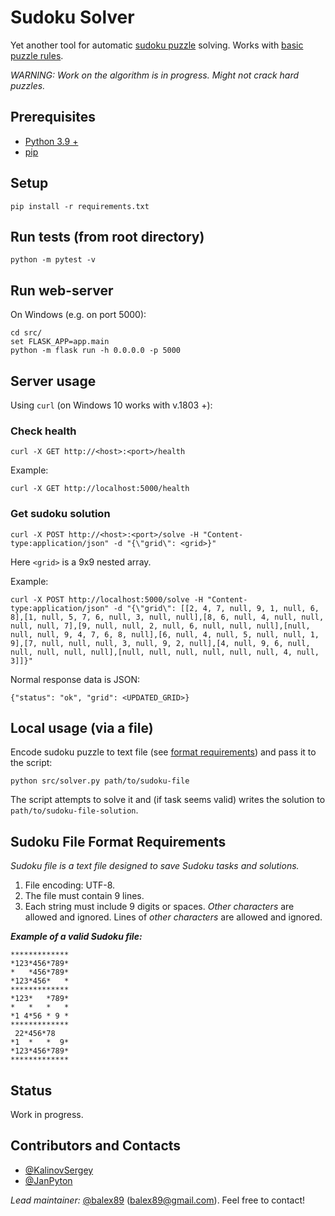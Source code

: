 # Sudoku Solver
Yet another tool for automatic [sudoku puzzle](https://en.wikipedia.org/wiki/Sudoku) solving. Works with [basic puzzle rules](https://www.learn-sudoku.com/sudoku-rules.html).

*WARNING: Work on the algorithm is in progress. Might not crack hard puzzles.*

## Prerequisites
- [Python 3.9 +](https://www.python.org/downloads/)
- [pip](https://pip.pypa.io/en/stable/)

## Setup
```commandline
pip install -r requirements.txt
```

## Run tests (from root directory)
```commandline
python -m pytest -v
```

## Run web-server
On Windows (e.g. on port 5000):
```
cd src/
set FLASK_APP=app.main
python -m flask run -h 0.0.0.0 -p 5000
```

## Server usage
Using `curl` (on Windows 10 works with v.1803 +):
### Check health
```
curl -X GET http://<host>:<port>/health
```

Example: 
```
curl -X GET http://localhost:5000/health
```

### Get sudoku solution
```
curl -X POST http://<host>:<port>/solve -H "Content-type:application/json" -d "{\"grid\": <grid>}"
```
Here `<grid>` is a 9x9 nested array.

Example:
```
curl -X POST http://localhost:5000/solve -H "Content-type:application/json" -d "{\"grid\": [[2, 4, 7, null, 9, 1, null, 6, 8],[1, null, 5, 7, 6, null, 3, null, null],[8, 6, null, 4, null, null, null, null, 7],[9, null, null, 2, null, 6, null, null, null],[null, null, null, 9, 4, 7, 6, 8, null],[6, null, 4, null, 5, null, null, 1, 9],[7, null, null, null, 3, null, 9, 2, null],[4, null, 9, 6, null, null, null, null, null],[null, null, null, null, null, null, 4, null, 3]]}"
```

Normal response data is JSON:
```
{"status": "ok", "grid": <UPDATED_GRID>}
```

## Local usage (via a file)
Encode sudoku puzzle to text file (see [format requirements](#sudoku-file-format-requirements)) and pass it to the script: 
```commandline
python src/solver.py path/to/sudoku-file
```
The script attempts to solve it and (if task seems valid) writes the solution to `path/to/sudoku-file-solution`.

## Sudoku File Format Requirements

_Sudoku file is a text file designed to save Sudoku tasks and solutions._

1. File encoding: UTF-8.
1. The file must contain 9 lines.
1. Each string must include 9 digits or spaces. *Other characters* are allowed and ignored. Lines of *other characters* are allowed and ignored.

***Example of a valid Sudoku file:***
```text
*************
*123*456*789*
*   *456*789*
*123*456*   *
*************
*123*   *789*
*   *   *   *
*1 4*56 * 9 *
*************
 22*456*78 
*1  *   *  9*
*123*456*789*
*************
```


## Status
Work in progress.

## Contributors and Contacts
- [@KalinovSergey](https://github.com/KalinovSergey)
- [@JanPyton](https://github.com/JanPyton)

_Lead maintainer:_ [@balex89](https://github.com/balex89) ([balex89@gmail.com](mailto:balex89@gmail.com)). Feel free to contact!
